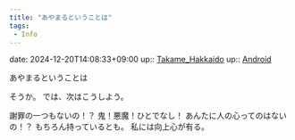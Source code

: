 ```yaml
---
title: "あやまるということは"
tags:
 - Info
---
```


date: 2024-12-20T14:08:33+09:00
up:: [Takame_Hakkaido](Bar/Novel/Nacaria/Takame_Hakkaido.md)
up:: [Android](Bar/Novel/Topics/Android.md)

あやまるということは

そうか。
では、次はこうしよう。

謝罪の一つもないの！？
鬼！悪魔！ひとでなし！
あんたに人の心ってのはないの！？
もちろん持っているとも。
私には向上心が有る。